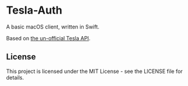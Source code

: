 # Tesla-Auth
A basic macOS client, written in Swift.

Based on [the un-official Tesla API](https://tesla-api.timdorr.com).

## License

This project is licensed under the MIT License - see the LICENSE file for details.
